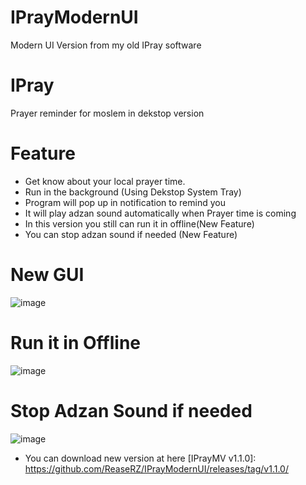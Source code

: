 # IPrayModernUI
Modern UI Version from my old IPray software
# IPray
Prayer reminder for moslem in dekstop version
# Feature
- Get know about your local prayer time.
- Run in the background (Using Dekstop System Tray)
- Program will pop up in notification to remind you
- It will play adzan sound automatically when Prayer time is coming
- In this version you still can run it in offline(New Feature)
- You can stop adzan sound if needed (New Feature)
# New GUI
![image](https://github.com/ReaseRZ/IPrayModernUI/assets/88366703/a8481554-1902-4b42-b94c-d98e4e9ef4a1)
# Run it in Offline
![image](https://github.com/ReaseRZ/IPrayModernUI/assets/88366703/c1b1eb3c-3ee9-4856-b6d7-30a784ac4826)
# Stop Adzan Sound if needed
![image](https://github.com/ReaseRZ/IPrayModernUI/assets/88366703/94580ae4-ca7c-4a49-b713-84eef615cbf2)

- You can download new version at here [IPrayMV v1.1.0]: https://github.com/ReaseRZ/IPrayModernUI/releases/tag/v1.1.0/




